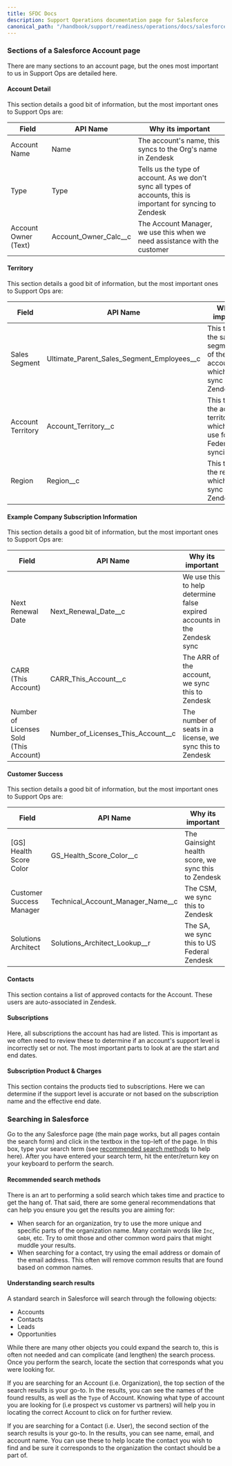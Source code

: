 ```yaml
---
title: SFDC Docs
description: Support Operations documentation page for Salesforce
canonical_path: "/handbook/support/readiness/operations/docs/salesforce/"
---
```


### Sections of a Salesforce Account page

There are many sections to an account page, but the ones most important to us in
Support Ops are detailed here.

#### Account Detail

This section details a good bit of information, but the most important ones to
Support Ops are:

| Field                | API Name              | Why its important                                                                                              |
|----------------------|-----------------------|----------------------------------------------------------------------------------------------------------------|
| Account Name         | Name                  | The account's name, this syncs to the Org's name in Zendesk                                                    |
| Type                 | Type                  | Tells us the type of account. As we don't sync all types of accounts, this is important for syncing to Zendesk |
| Account Owner (Text) | Account_Owner_Calc__c | The Account Manager, we use this when we need assistance with the customer                                     |

#### Territory

This section details a good bit of information, but the most important ones to
Support Ops are:

| Field             | API Name                                   | Why its important                                                             |
|-------------------|--------------------------------------------|-------------------------------------------------------------------------------|
| Sales Segment     | Ultimate_Parent_Sales_Segment_Employees__c | This tells us the sales segmentation of the account, which we sync to Zendesk |
| Account Territory | Account_Territory__c                       | This tells us the account territory, which we use for US Federal syncing      |
| Region            | Region__c                                  | This tells us the region, which we sync to Zendesk                            |

#### Example Company Subscription Information

This section details a good bit of information, but the most important ones to
Support Ops are:

| Field                                  | API Name                           | Why its important                                                        |
|----------------------------------------|------------------------------------|--------------------------------------------------------------------------|
| Next Renewal Date                      | Next_Renewal_Date__c               | We use this to help determine false expired accounts in the Zendesk sync |
| CARR (This Account)                    | CARR_This_Account__c               | The ARR of the account, we sync this to Zendesk                          |
| Number of Licenses Sold (This Account) | Number_of_Licenses_This_Account__c | The number of seats in a license, we sync this to Zendesk                |

#### Customer Success

This section details a good bit of information, but the most important ones to
Support Ops are:

| Field                      | API Name                          | Why its important                                   |
|----------------------------|-----------------------------------|-----------------------------------------------------|
| [GS] Health Score Color    | GS_Health_Score_Color__c          | The Gainsight health score, we sync this to Zendesk |
| Customer Success Manager   | Technical_Account_Manager_Name__c | The CSM, we sync this to Zendesk                    |
| Solutions Architect        | Solutions_Architect_Lookup__r     | The SA, we sync this to US Federal Zendesk          |

#### Contacts

This section contains a list of approved contacts for the Account. These users
are auto-associated in Zendesk.

#### Subscriptions

Here, all subscriptions the account has had are listed. This is important as we
often need to review these to determine if an account's support level is
incorrectly set or not. The most important parts to look at are the start and
end dates.

#### Subscription Product & Charges

This section contains the products tied to subscriptions. Here we can determine
if the support level is accurate or not based on the subscription name and the
effective end date.

### Searching in Salesforce

Go to the any Salesforce page (the main page works, but all pages contain the
search form) and click in the textbox in the top-left of the page. In this box,
type your search term (see
[recommended search methods](#recommended-search-methods) to help here). After
you have entered your search term, hit the enter/return key on your keyboard to
perform the search.

#### Recommended search methods

There is an art to performing a solid search which takes time and practice to
get the hang of. That said, there are some general recommendations that can
help you ensure you get the results you are aiming for:

- When search for an organization, try to use the more unique and specific
  parts of the organization name. Many contain words like `Inc`, `GmbH`, etc.
  Try to omit those and other common word pairs that might muddle your results.
- When searching for a contact, try using the email address or domain of the
  email address. This often will remove common results that are found based on
  common names.

#### Understanding search results

A standard search in Salesforce will search through the following objects:

- Accounts
- Contacts
- Leads
- Opportunities

While there are many other objects you could expand the search to, this is
often not needed and can complicate (and lengthen) the search process. Once you
perform the search, locate the section that corresponds what you were looking
for.

If you are searching for an Account (i.e. Organization), the top section of the
search results is your go-to. In the results, you can see the names of the
found results, as well as the `Type` of Account. Knowing what type of account
you are looking for (i.e prospect vs customer vs partners) will help you in
locating the correct Account to click on for further review.

If you are searching for a Contact (i.e. User), the second section of the
search results is your go-to. In the results, you can see name, email, and
account name. You can use these to help locate the contact you wish to find and
be sure it corresponds to the organization the contact should be a part of.
